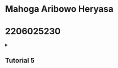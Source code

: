 # Mahoga Aribowo Heryasa

# 2206025230

<details>
<summary><b><h2>Tutorial 5</h2></b></summary>

</details>